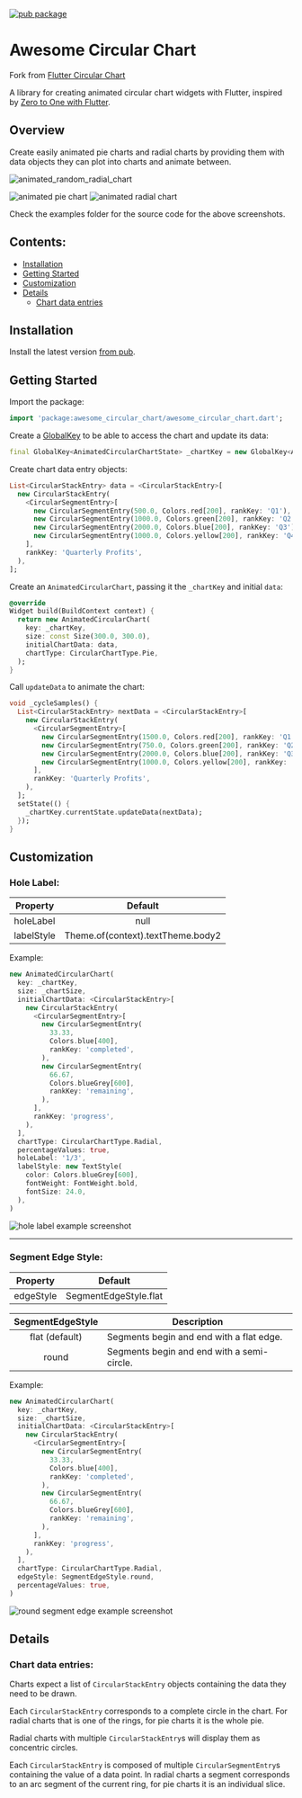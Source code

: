 [![pub package](https://img.shields.io/pub/v/awesome_circular_chart.svg)](https://pub.dartlang.org/packages/awesome_circular_chart)

# Awesome Circular Chart

Fork from [Flutter Circular Chart](https://github.com/xqwzts/flutter_circular_chart)

A library for creating animated circular chart widgets with Flutter, inspired by [Zero to One with Flutter](https://medium.com/dartlang/zero-to-one-with-flutter-43b13fd7b354).

## Overview

Create easily animated pie charts and radial charts by providing them with data objects they can plot into charts and animate between.

![animated_random_radial_chart](screenshots/animated_random_radial_chart_example.gif)

![animated pie chart](screenshots/animated_pie_chart_example.gif)
![animated radial chart](screenshots/animated_radial_chart_example_label.gif)

Check the examples folder for the source code for the above screenshots.

## Contents:
- [Installation](#installation)
- [Getting Started](#getting-started)
- [Customization](#customization)
- [Details](#details)
  - [Chart data entries](#chart-data-entries)

## Installation

Install the latest version [from pub](https://pub.dartlang.org/packages/awesome_circular_chart#-installing-tab-).

## Getting Started

Import the package:

```dart
import 'package:awesome_circular_chart/awesome_circular_chart.dart';
```

Create a [GlobalKey](https://docs.flutter.io/flutter/widgets/GlobalKey-class.html) to be able to access the chart and update its data:

```dart
final GlobalKey<AnimatedCircularChartState> _chartKey = new GlobalKey<AnimatedCircularChartState>();
```

Create chart data entry objects:

```dart
List<CircularStackEntry> data = <CircularStackEntry>[
  new CircularStackEntry(
    <CircularSegmentEntry>[
      new CircularSegmentEntry(500.0, Colors.red[200], rankKey: 'Q1'),
      new CircularSegmentEntry(1000.0, Colors.green[200], rankKey: 'Q2'),
      new CircularSegmentEntry(2000.0, Colors.blue[200], rankKey: 'Q3'),
      new CircularSegmentEntry(1000.0, Colors.yellow[200], rankKey: 'Q4'),
    ],
    rankKey: 'Quarterly Profits',
  ),
];
```

Create an `AnimatedCircularChart`, passing it the `_chartKey` and initial `data`:

```dart
@override
Widget build(BuildContext context) {
  return new AnimatedCircularChart(
    key: _chartKey,
    size: const Size(300.0, 300.0),
    initialChartData: data,
    chartType: CircularChartType.Pie,
  );
}
```

Call `updateData` to animate the chart:

```dart
void _cycleSamples() {
  List<CircularStackEntry> nextData = <CircularStackEntry>[
    new CircularStackEntry(
      <CircularSegmentEntry>[
        new CircularSegmentEntry(1500.0, Colors.red[200], rankKey: 'Q1'),
        new CircularSegmentEntry(750.0, Colors.green[200], rankKey: 'Q2'),
        new CircularSegmentEntry(2000.0, Colors.blue[200], rankKey: 'Q3'),
        new CircularSegmentEntry(1000.0, Colors.yellow[200], rankKey: 'Q4'),
      ],
      rankKey: 'Quarterly Profits',
    ),
  ];
  setState(() {
    _chartKey.currentState.updateData(nextData);
  });
}
```

## Customization

### Hole Label:

| Property   | Default                           |
|------------|:---------------------------------:|
| holeLabel  | null                              |
| labelStyle | Theme.of(context).textTheme.body2 |

Example:

```dart
new AnimatedCircularChart(
  key: _chartKey,
  size: _chartSize,
  initialChartData: <CircularStackEntry>[
    new CircularStackEntry(
      <CircularSegmentEntry>[
        new CircularSegmentEntry(
          33.33,
          Colors.blue[400],
          rankKey: 'completed',
        ),
        new CircularSegmentEntry(
          66.67,
          Colors.blueGrey[600],
          rankKey: 'remaining',
        ),
      ],
      rankKey: 'progress',
    ),
  ],
  chartType: CircularChartType.Radial,
  percentageValues: true,
  holeLabel: '1/3',
  labelStyle: new TextStyle(
    color: Colors.blueGrey[600],
    fontWeight: FontWeight.bold,
    fontSize: 24.0,
  ),
)
```

![hole label example screenshot](screenshots/hole_label_example.png)

---

### Segment Edge Style:

| Property   | Default               |
|------------|:---------------------:|
| edgeStyle  | SegmentEdgeStyle.flat |

| SegmentEdgeStyle | Description                                |
|:----------------:|--------------------------------------------|
| flat (default)   | Segments begin and end with a flat edge.   |
| round            | Segments begin and end with a semi-circle. |

Example:

```dart
new AnimatedCircularChart(
  key: _chartKey,
  size: _chartSize,
  initialChartData: <CircularStackEntry>[
    new CircularStackEntry(
      <CircularSegmentEntry>[
        new CircularSegmentEntry(
          33.33,
          Colors.blue[400],
          rankKey: 'completed',
        ),
        new CircularSegmentEntry(
          66.67,
          Colors.blueGrey[600],
          rankKey: 'remaining',
        ),
      ],
      rankKey: 'progress',
    ),
  ],
  chartType: CircularChartType.Radial,
  edgeStyle: SegmentEdgeStyle.round,
  percentageValues: true,
)
```

![round segment edge example screenshot](screenshots/segment_edge_round_example.png)

## Details

### Chart data entries:

Charts expect a list of `CircularStackEntry` objects containing the data they need to be drawn.

Each `CircularStackEntry` corresponds to a complete circle in the chart. For radial charts that is one of the rings, for pie charts it is the whole pie.

Radial charts with multiple `CircularStackEntry`s will display them as concentric circles.

Each `CircularStackEntry` is composed of multiple `CircularSegmentEntry`s containing the value of a data point. In radial charts a segment corresponds to an arc segment of the current ring, for pie charts it is an individual slice.



